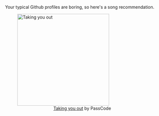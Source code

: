 Your typical Github profiles are boring, so here's a song recommendation.
<figure><img width="300" height="300" src="https://i.scdn.co/image/ab67616d0000b273489736c93c83628be4a2923e" alt="Taking you out" /><figcaption align="center"><a href="https://open.spotify.com/track/6UcKDjkSuSlx8It89jyzZl" target="_blank">Taking you out</a> by PassCode</figcaption></figure>
